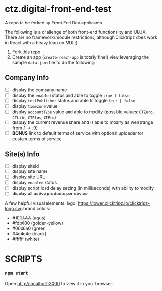 # ctz.digital-front-end-test
A repo to be forked by Front End Dev applicants

The following is a challenge of both front-end functionality and UI/UX. There are no framework/module restrictions, although Clicktripz does work in React with a heavy lean on MUI  ;)
1. Fork this repo
2. Create an app (`create-react-app` is totally fine!) view leveraging the sample `data.json` file to do the following:

## Company Info
  - [ ] display the company name
  - [ ] display the `enabled` status and able to toggle `true | false`
  - [ ] display `testPublisher` status and able to toggle `true | false`
  - [ ] display `timezone` value
  - [ ] display `accountType` value and able to modify (possible values: `CTZero`, `CTLite`, `CTPlus`, `CTPro`)
  - [ ] display the current revenue share and is able to modify as well (range from .1 -> .9)
  - [ ] **BONUS** link to default terms of service with optional uploader for custom terms of service

## Site(s) Info
  - [ ] display siteid
  - [ ] display site name
  - [ ] display site URL
  - [ ] display `enabled` status
  - [ ] display script load delay setting (in milliseconds) with ability to modify
  - [ ] display all active products per device

A few helpful visual elements:
logo: https://tower.clicktripz.io/clicktripz-logo.svg
brand colors: 
* #1E9AAA (aqua)
* #fdb000 (golden-yellow)
* #06d6a0 (green)
* #4e4e4e (black)
* #ffffff (white)

# SCRIPTS

### `npm start`

Open [http://localhost:3000](http://localhost:3000) to view it in your browser.